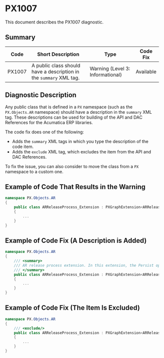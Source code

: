 # PX1007
This document describes the PX1007 diagnostic.

## Summary

| Code   | Short Description                                   | Type                             | Code Fix  | 
| ------ | ----------------------------------------------------| -------------------------------- | --------- | 
| PX1007 | A public class should have a description in the `summary` XML tag. | Warning (Level 3: Informational) | Available | 

## Diagnostic Description
Any public class that is defined in a `PX` namespace (such as the `PX.Objects.AR` namespace) should have a description in the `summary` XML tag. These descriptions can be used for building of the API and DAC References for the Acumatica ERP libraries.

The code fix does one of the following:

 - Adds the `summary` XML tags in which you type the description of the code item.
 - Adds the `exclude` XML tag, which excludes the item from the API and DAC References.

 To fix the issue, you can also consider to move the class from a `PX` namespace to a custom one.

## Example of Code That Results in the Warning

```C#
namespace PX.Objects.AR
{
    public class ARReleaseProcess_Extension : PXGraphExtension<ARReleaseProcess> // The PX1007 warning is displayed for this line.
    {
        ...
    }
}
```

## Example of Code Fix (A Description is Added)

```C#
namespace PX.Objects.AR
{
    /// <summary>
    /// AR release process extension. In this extension, the Persist operation is overriden.
    /// </summary>
    public class ARReleaseProcess_Extension : PXGraphExtension<ARReleaseProcess> 
    {
        ...
    }
}
```

## Example of Code Fix (The Item Is Excluded)

```C#
namespace PX.Objects.AR
{
    /// <exclude/>
    public class ARReleaseProcess_Extension : PXGraphExtension<ARReleaseProcess> 
    {
        ...
    }
}
```